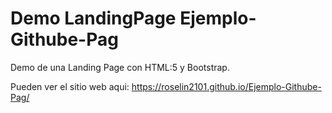 # Demo LandingPage  Ejemplo-Githube-Pag 

Demo de una Landing Page con HTML:5 y Bootstrap. 

Pueden ver el sitio web aqui: 
 https://roselin2101.github.io/Ejemplo-Githube-Pag/
